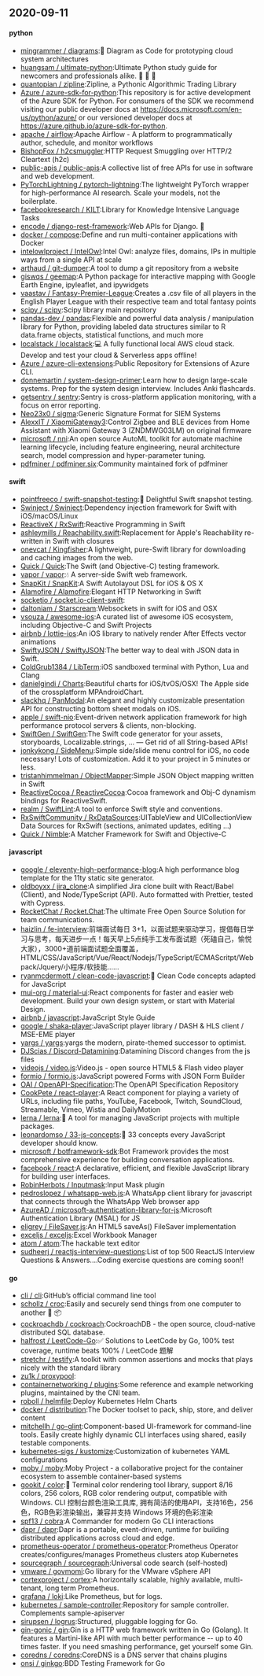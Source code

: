 ## 2020-09-11

#### python
* [mingrammer / diagrams](https://github.com/mingrammer/diagrams):🎨
Diagram as Code for prototyping cloud system architectures
* [huangsam / ultimate-python](https://github.com/huangsam/ultimate-python):Ultimate Python study guide for newcomers and professionals alike.
🐍
🐍
🐍
* [quantopian / zipline](https://github.com/quantopian/zipline):Zipline, a Pythonic Algorithmic Trading Library
* [Azure / azure-sdk-for-python](https://github.com/Azure/azure-sdk-for-python):This repository is for active development of the Azure SDK for Python. For consumers of the SDK we recommend visiting our public developer docs at https://docs.microsoft.com/en-us/python/azure/ or our versioned developer docs at https://azure.github.io/azure-sdk-for-python.
* [apache / airflow](https://github.com/apache/airflow):Apache Airflow - A platform to programmatically author, schedule, and monitor workflows
* [BishopFox / h2csmuggler](https://github.com/BishopFox/h2csmuggler):HTTP Request Smuggling over HTTP/2 Cleartext (h2c)
* [public-apis / public-apis](https://github.com/public-apis/public-apis):A collective list of free APIs for use in software and web development.
* [PyTorchLightning / pytorch-lightning](https://github.com/PyTorchLightning/pytorch-lightning):The lightweight PyTorch wrapper for high-performance AI research. Scale your models, not the boilerplate.
* [facebookresearch / KILT](https://github.com/facebookresearch/KILT):Library for Knowledge Intensive Language Tasks
* [encode / django-rest-framework](https://github.com/encode/django-rest-framework):Web APIs for Django.
🎸
* [docker / compose](https://github.com/docker/compose):Define and run multi-container applications with Docker
* [intelowlproject / IntelOwl](https://github.com/intelowlproject/IntelOwl):Intel Owl: analyze files, domains, IPs in multiple ways from a single API at scale
* [arthaud / git-dumper](https://github.com/arthaud/git-dumper):A tool to dump a git repository from a website
* [giswqs / geemap](https://github.com/giswqs/geemap):A Python package for interactive mapping with Google Earth Engine, ipyleaflet, and ipywidgets
* [vaastav / Fantasy-Premier-League](https://github.com/vaastav/Fantasy-Premier-League):Creates a .csv file of all players in the English Player League with their respective team and total fantasy points
* [scipy / scipy](https://github.com/scipy/scipy):Scipy library main repository
* [pandas-dev / pandas](https://github.com/pandas-dev/pandas):Flexible and powerful data analysis / manipulation library for Python, providing labeled data structures similar to R data.frame objects, statistical functions, and much more
* [localstack / localstack](https://github.com/localstack/localstack):💻
A fully functional local AWS cloud stack. Develop and test your cloud & Serverless apps offline!
* [Azure / azure-cli-extensions](https://github.com/Azure/azure-cli-extensions):Public Repository for Extensions of Azure CLI.
* [donnemartin / system-design-primer](https://github.com/donnemartin/system-design-primer):Learn how to design large-scale systems. Prep for the system design interview. Includes Anki flashcards.
* [getsentry / sentry](https://github.com/getsentry/sentry):Sentry is cross-platform application monitoring, with a focus on error reporting.
* [Neo23x0 / sigma](https://github.com/Neo23x0/sigma):Generic Signature Format for SIEM Systems
* [AlexxIT / XiaomiGateway3](https://github.com/AlexxIT/XiaomiGateway3):Control Zigbee and BLE devices from Home Assistant with Xiaomi Gateway 3 (ZNDMWG03LM) on original firmware
* [microsoft / nni](https://github.com/microsoft/nni):An open source AutoML toolkit for automate machine learning lifecycle, including feature engineering, neural architecture search, model compression and hyper-parameter tuning.
* [pdfminer / pdfminer.six](https://github.com/pdfminer/pdfminer.six):Community maintained fork of pdfminer

#### swift
* [pointfreeco / swift-snapshot-testing](https://github.com/pointfreeco/swift-snapshot-testing):📸
Delightful Swift snapshot testing.
* [Swinject / Swinject](https://github.com/Swinject/Swinject):Dependency injection framework for Swift with iOS/macOS/Linux
* [ReactiveX / RxSwift](https://github.com/ReactiveX/RxSwift):Reactive Programming in Swift
* [ashleymills / Reachability.swift](https://github.com/ashleymills/Reachability.swift):Replacement for Apple's Reachability re-written in Swift with closures
* [onevcat / Kingfisher](https://github.com/onevcat/Kingfisher):A lightweight, pure-Swift library for downloading and caching images from the web.
* [Quick / Quick](https://github.com/Quick/Quick):The Swift (and Objective-C) testing framework.
* [vapor / vapor](https://github.com/vapor/vapor):💧
A server-side Swift web framework.
* [SnapKit / SnapKit](https://github.com/SnapKit/SnapKit):A Swift Autolayout DSL for iOS & OS X
* [Alamofire / Alamofire](https://github.com/Alamofire/Alamofire):Elegant HTTP Networking in Swift
* [socketio / socket.io-client-swift](https://github.com/socketio/socket.io-client-swift):
* [daltoniam / Starscream](https://github.com/daltoniam/Starscream):Websockets in swift for iOS and OSX
* [vsouza / awesome-ios](https://github.com/vsouza/awesome-ios):A curated list of awesome iOS ecosystem, including Objective-C and Swift Projects
* [airbnb / lottie-ios](https://github.com/airbnb/lottie-ios):An iOS library to natively render After Effects vector animations
* [SwiftyJSON / SwiftyJSON](https://github.com/SwiftyJSON/SwiftyJSON):The better way to deal with JSON data in Swift.
* [ColdGrub1384 / LibTerm](https://github.com/ColdGrub1384/LibTerm):iOS sandboxed terminal with Python, Lua and Clang
* [danielgindi / Charts](https://github.com/danielgindi/Charts):Beautiful charts for iOS/tvOS/OSX! The Apple side of the crossplatform MPAndroidChart.
* [slackhq / PanModal](https://github.com/slackhq/PanModal):An elegant and highly customizable presentation API for constructing bottom sheet modals on iOS.
* [apple / swift-nio](https://github.com/apple/swift-nio):Event-driven network application framework for high performance protocol servers & clients, non-blocking.
* [SwiftGen / SwiftGen](https://github.com/SwiftGen/SwiftGen):The Swift code generator for your assets, storyboards, Localizable.strings, … — Get rid of all String-based APIs!
* [jonkykong / SideMenu](https://github.com/jonkykong/SideMenu):Simple side/slide menu control for iOS, no code necessary! Lots of customization. Add it to your project in 5 minutes or less.
* [tristanhimmelman / ObjectMapper](https://github.com/tristanhimmelman/ObjectMapper):Simple JSON Object mapping written in Swift
* [ReactiveCocoa / ReactiveCocoa](https://github.com/ReactiveCocoa/ReactiveCocoa):Cocoa framework and Obj-C dynamism bindings for ReactiveSwift.
* [realm / SwiftLint](https://github.com/realm/SwiftLint):A tool to enforce Swift style and conventions.
* [RxSwiftCommunity / RxDataSources](https://github.com/RxSwiftCommunity/RxDataSources):UITableView and UICollectionView Data Sources for RxSwift (sections, animated updates, editing ...)
* [Quick / Nimble](https://github.com/Quick/Nimble):A Matcher Framework for Swift and Objective-C

#### javascript
* [google / eleventy-high-performance-blog](https://github.com/google/eleventy-high-performance-blog):A high performance blog template for the 11ty static site generator.
* [oldboyxx / jira_clone](https://github.com/oldboyxx/jira_clone):A simplified Jira clone built with React/Babel (Client), and Node/TypeScript (API). Auto formatted with Prettier, tested with Cypress.
* [RocketChat / Rocket.Chat](https://github.com/RocketChat/Rocket.Chat):The ultimate Free Open Source Solution for team communications.
* [haizlin / fe-interview](https://github.com/haizlin/fe-interview):前端面试每日 3+1，以面试题来驱动学习，提倡每日学习与思考，每天进步一点！每天早上5点纯手工发布面试题（死磕自己，愉悦大家），3000+道前端面试题全面覆盖，HTML/CSS/JavaScript/Vue/React/Nodejs/TypeScript/ECMAScritpt/Webpack/Jquery/小程序/软技能……
* [ryanmcdermott / clean-code-javascript](https://github.com/ryanmcdermott/clean-code-javascript):🛁
Clean Code concepts adapted for JavaScript
* [mui-org / material-ui](https://github.com/mui-org/material-ui):React components for faster and easier web development. Build your own design system, or start with Material Design.
* [airbnb / javascript](https://github.com/airbnb/javascript):JavaScript Style Guide
* [google / shaka-player](https://github.com/google/shaka-player):JavaScript player library / DASH & HLS client / MSE-EME player
* [yargs / yargs](https://github.com/yargs/yargs):yargs the modern, pirate-themed successor to optimist.
* [DJScias / Discord-Datamining](https://github.com/DJScias/Discord-Datamining):Datamining Discord changes from the js files
* [videojs / video.js](https://github.com/videojs/video.js):Video.js - open source HTML5 & Flash video player
* [formio / formio.js](https://github.com/formio/formio.js):JavaScript powered Forms with JSON Form Builder
* [OAI / OpenAPI-Specification](https://github.com/OAI/OpenAPI-Specification):The OpenAPI Specification Repository
* [CookPete / react-player](https://github.com/CookPete/react-player):A React component for playing a variety of URLs, including file paths, YouTube, Facebook, Twitch, SoundCloud, Streamable, Vimeo, Wistia and DailyMotion
* [lerna / lerna](https://github.com/lerna/lerna):🐉
A tool for managing JavaScript projects with multiple packages.
* [leonardomso / 33-js-concepts](https://github.com/leonardomso/33-js-concepts):📜
33 concepts every JavaScript developer should know.
* [microsoft / botframework-sdk](https://github.com/microsoft/botframework-sdk):Bot Framework provides the most comprehensive experience for building conversation applications.
* [facebook / react](https://github.com/facebook/react):A declarative, efficient, and flexible JavaScript library for building user interfaces.
* [RobinHerbots / Inputmask](https://github.com/RobinHerbots/Inputmask):Input Mask plugin
* [pedroslopez / whatsapp-web.js](https://github.com/pedroslopez/whatsapp-web.js):A WhatsApp client library for javascript that connects through the WhatsApp Web browser app
* [AzureAD / microsoft-authentication-library-for-js](https://github.com/AzureAD/microsoft-authentication-library-for-js):Microsoft Authentication Library (MSAL) for JS
* [eligrey / FileSaver.js](https://github.com/eligrey/FileSaver.js):An HTML5 saveAs() FileSaver implementation
* [exceljs / exceljs](https://github.com/exceljs/exceljs):Excel Workbook Manager
* [atom / atom](https://github.com/atom/atom):The hackable text editor
* [sudheerj / reactjs-interview-questions](https://github.com/sudheerj/reactjs-interview-questions):List of top 500 ReactJS Interview Questions & Answers....Coding exercise questions are coming soon!!

#### go
* [cli / cli](https://github.com/cli/cli):GitHub’s official command line tool
* [schollz / croc](https://github.com/schollz/croc):Easily and securely send things from one computer to another
🐊
📦
* [cockroachdb / cockroach](https://github.com/cockroachdb/cockroach):CockroachDB - the open source, cloud-native distributed SQL database.
* [halfrost / LeetCode-Go](https://github.com/halfrost/LeetCode-Go):✅
Solutions to LeetCode by Go, 100% test coverage, runtime beats 100% / LeetCode 题解
* [stretchr / testify](https://github.com/stretchr/testify):A toolkit with common assertions and mocks that plays nicely with the standard library
* [zu1k / proxypool](https://github.com/zu1k/proxypool):
* [containernetworking / plugins](https://github.com/containernetworking/plugins):Some reference and example networking plugins, maintained by the CNI team.
* [roboll / helmfile](https://github.com/roboll/helmfile):Deploy Kubernetes Helm Charts
* [docker / distribution](https://github.com/docker/distribution):The Docker toolset to pack, ship, store, and deliver content
* [mitchellh / go-glint](https://github.com/mitchellh/go-glint):Component-based UI-framework for command-line tools. Easily create highly dynamic CLI interfaces using shared, easily testable components.
* [kubernetes-sigs / kustomize](https://github.com/kubernetes-sigs/kustomize):Customization of kubernetes YAML configurations
* [moby / moby](https://github.com/moby/moby):Moby Project - a collaborative project for the container ecosystem to assemble container-based systems
* [gookit / color](https://github.com/gookit/color):🎨
Terminal color rendering tool library, support 8/16 colors, 256 colors, RGB color rendering output, compatible with Windows. CLI 控制台颜色渲染工具库, 拥有简洁的使用API，支持16色，256色，RGB色彩渲染输出，兼容并支持 Windows 环境的色彩渲染
* [spf13 / cobra](https://github.com/spf13/cobra):A Commander for modern Go CLI interactions
* [dapr / dapr](https://github.com/dapr/dapr):Dapr is a portable, event-driven, runtime for building distributed applications across cloud and edge.
* [prometheus-operator / prometheus-operator](https://github.com/prometheus-operator/prometheus-operator):Prometheus Operator creates/configures/manages Prometheus clusters atop Kubernetes
* [sourcegraph / sourcegraph](https://github.com/sourcegraph/sourcegraph):Universal code search (self-hosted)
* [vmware / govmomi](https://github.com/vmware/govmomi):Go library for the VMware vSphere API
* [cortexproject / cortex](https://github.com/cortexproject/cortex):A horizontally scalable, highly available, multi-tenant, long term Prometheus.
* [grafana / loki](https://github.com/grafana/loki):Like Prometheus, but for logs.
* [kubernetes / sample-controller](https://github.com/kubernetes/sample-controller):Repository for sample controller. Complements sample-apiserver
* [sirupsen / logrus](https://github.com/sirupsen/logrus):Structured, pluggable logging for Go.
* [gin-gonic / gin](https://github.com/gin-gonic/gin):Gin is a HTTP web framework written in Go (Golang). It features a Martini-like API with much better performance -- up to 40 times faster. If you need smashing performance, get yourself some Gin.
* [coredns / coredns](https://github.com/coredns/coredns):CoreDNS is a DNS server that chains plugins
* [onsi / ginkgo](https://github.com/onsi/ginkgo):BDD Testing Framework for Go
